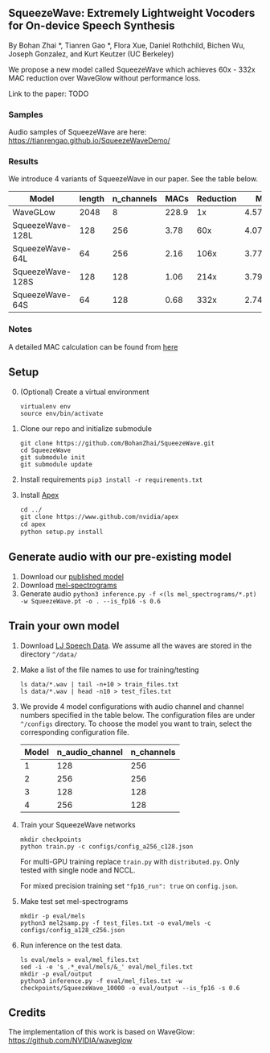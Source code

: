 ## SqueezeWave: Extremely Lightweight Vocoders for On-device Speech Synthesis
By Bohan Zhai *, Tianren Gao *, Flora Xue, Daniel Rothchild, Bichen Wu, Joseph Gonzalez, and Kurt Keutzer (UC Berkeley)

We propose a new model called SqueezeWave which achieves 60x - 332x MAC reduction over WaveGlow without performance loss. 

Link to the paper: TODO

### Samples
Audio samples of SqueezeWave are here: https://tianrengao.github.io/SqueezeWaveDemo/

### Results
We introduce 4 variants of SqueezeWave in our paper. See the table below.


   | Model           | length | n_channels| MACs  | Reduction | MOS       |
   | --------------- | ------ | --------- | ----- | --------- | --------- |
   |WaveGLow         |  2048  | 8         | 228.9 | 1x        | 4.57±0.04 |
   |SqueezeWave-128L |  128   | 256       | 3.78  | 60x       | 4.07±0.06 |
   |SqueezeWave-64L  |  64    | 256       | 2.16  | 106x      | 3.77±0.05 |
   |SqueezeWave-128S |  128   | 128       | 1.06  | 214x      | 3.79±0.05 |
   |SqueezeWave-64S  |  64    | 128       | 0.68  | 332x      | 2.74±0.04 |

### Notes
A detailed MAC calculation can be found from [here](https://colab.research.google.com/drive/13ZCmAMhHAcG6yixCofSMff2bp1om47mu)

## Setup
0. (Optional) Create a virtual environment

   ```
   virtualenv env
   source env/bin/activate
   ```

1. Clone our repo and initialize submodule

   ```command
   git clone https://github.com/BohanZhai/SqueezeWave.git
   cd SqueezeWave
   git submodule init
   git submodule update
   ```

2. Install requirements 
```pip3 install -r requirements.txt``` 

3. Install [Apex]
   ```1
   cd ../
   git clone https://www.github.com/nvidia/apex
   cd apex
   python setup.py install
   ```

## Generate audio with our pre-existing model

1. Download our [published model]
2. Download [mel-spectrograms]
3. Generate audio 
```python3 inference.py -f <(ls mel_spectrograms/*.pt) -w SqueezeWave.pt -o . --is_fp16 -s 0.6```  


## Train your own model

1. Download [LJ Speech Data]. We assume all the waves are stored in the directory `^/data/`

2. Make a list of the file names to use for training/testing

   ```command
   ls data/*.wav | tail -n+10 > train_files.txt
   ls data/*.wav | head -n10 > test_files.txt
   ```

3. We provide 4 model configurations with audio channel and channel numbers specified in the table below. The configuration files are under ```^/configs``` directory. To choose the model you want to train, select the corresponding configuration file.

    | Model  | n_audio_channel | n_channels|
    | ------------- | ------------- | ------------- |
    |1  | 128  | 256 | 18 |
    |2  | 256  | 256  | 9 |
    |3  | 128  | 128 | TODO |
    |4  | 256  | 128 | TODO |

4. Train your SqueezeWave networks

   ```command
   mkdir checkpoints
   python train.py -c configs/config_a256_c128.json
   ```

   For multi-GPU training replace `train.py` with `distributed.py`.  Only tested with single node and NCCL.

   For mixed precision training set `"fp16_run": true` on `config.json`.

5. Make test set mel-spectrograms

   ```
   mkdir -p eval/mels
   python3 mel2samp.py -f test_files.txt -o eval/mels -c configs/config_a128_c256.json
   ```

6. Run inference on the test data. 

   ```command
   ls eval/mels > eval/mel_files.txt
   sed -i -e 's_.*_eval/mels/&_' eval/mel_files.txt
   mkdir -p eval/output
   python3 inference.py -f eval/mel_files.txt -w checkpoints/SqueezeWave_10000 -o eval/output --is_fp16 -s 0.6
   ```
## Credits
The implementation of this work is based on WaveGlow: https://github.com/NVIDIA/waveglow


[//]: # (TODO)
[//]: # (PROVIDE INSTRUCTIONS FOR DOWNLOADING LJS)
[pytorch 1.0]: https://github.com/pytorch/pytorch#installation
[website]: https://nv-adlr.github.io/WaveGlow
[paper]: https://arxiv.org/abs/1811.00002
[WaveNet implementation]: https://github.com/r9y9/wavenet_vocoder
[Glow]: https://blog.openai.com/glow/
[WaveNet]: https://deepmind.com/blog/wavenet-generative-model-raw-audio/
[PyTorch]: http://pytorch.org
[published model]: https://drive.google.com/file/d/1RyVMLY2l8JJGq_dCEAAd8rIRIn_k13UB/view?usp=sharing
[mel-spectrograms]: https://drive.google.com/file/d/1g_VXK2lpP9J25dQFhQwx7doWl_p20fXA/view?usp=sharing
[LJ Speech Data]: https://keithito.com/LJ-Speech-Dataset
[Apex]: https://github.com/nvidia/apex
